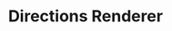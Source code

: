 ---
title: Directions Renderer
eleventyNavigation:
  parent: directions
  key: directions-renderer
  title: Directions Renderer
  order: 20
---
